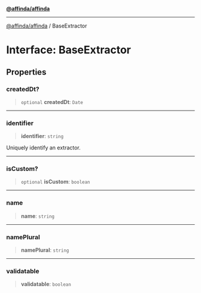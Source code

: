 [**@affinda/affinda**](../README.md)

***

[@affinda/affinda](../globals.md) / BaseExtractor

# Interface: BaseExtractor

## Properties

### createdDt?

> `optional` **createdDt**: `Date`

***

### identifier

> **identifier**: `string`

Uniquely identify an extractor.

***

### isCustom?

> `optional` **isCustom**: `boolean`

***

### name

> **name**: `string`

***

### namePlural

> **namePlural**: `string`

***

### validatable

> **validatable**: `boolean`
